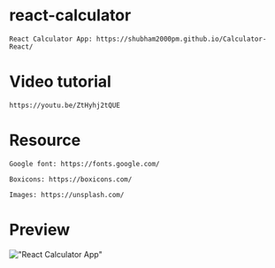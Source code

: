 # react-calculator

    React Calculator App: https://shubham2000pm.github.io/Calculator-React/

# Video tutorial

    https://youtu.be/ZtHyhj2tQUE

# Resource

    Google font: https://fonts.google.com/

    Boxicons: https://boxicons.com/

    Images: https://unsplash.com/

# Preview

!["React Calculator App"](https://user-images.githubusercontent.com/67447840/135576359-7dae35e3-bb63-47f3-81fe-dfe7d0bc3cb3.jpg "React Calculator App")

